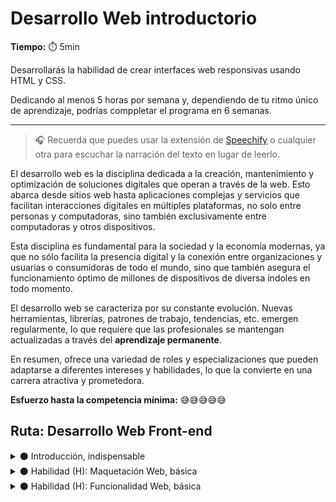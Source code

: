 # Desarrollo Web introductorio

**Tiempo:** ⏱️ 5min

<!-- El siguiente bloque de comentario se usa también  para mostrar un preview o resumen del program, skill o module en thumbnails de FE (por ejemplo) -->
<!-- preview:start -->
<p>Desarrollarás la habilidad de crear interfaces web responsivas usando HTML y CSS.</p><p>Dedicando al menos 5 horas por semana y, dependiendo de tu ritmo único de aprendizaje, podrías comppletar el programa en 6 semanas.</p>
<!-- preview:end -->

---

> 🎧 Recuerda que puedes usar la extensión de [Speechify](https://speechify.com/es/extension-de-chrome/) o cualquier otra para escuchar la narración del texto en lugar de leerlo.

El desarrollo web es la disciplina dedicada a la creación, mantenimiento y optimización de soluciones digitales que operan a través de la web. Esto abarca desde sitios web hasta aplicaciones complejas y servicios que facilitan interacciones digitales en múltiples plataformas, no solo entre personas y computadoras, sino también exclusivamente entre computadoras y otros dispositivos.

Esta disciplina es fundamental para la sociedad y la economía modernas, ya que no sólo facilita la presencia digital y la conexión entre organizaciones y usuarias o consumidoras de todo el mundo, sino que también asegura el funcionamiento óptimo de millones de dispositivos de diversa índoles en todo momento.

El desarrollo web se caracteriza por su constante evolución. Nuevas herramientas, librerías, patrones de trabajo, tendencias, etc.  emergen regularmente, lo que requiere que las profesionales se mantengan actualizadas a través del **aprendizaje permanente**. 

En resumen, ofrece una variedad de roles y especializaciones que pueden adaptarse a diferentes intereses y habilidades, lo que la convierte en una carrera atractiva y prometedora. 

**Esfuerzo hasta la competencia mínima:** 😅😅😅😅😅

## Ruta: Desarrollo Web Front-end

<details>
<summary>⚫ Introducción, indispensable</summary>

Buscamos acercarte una visión clara y concreta, en un formato flexible y con poco compromiso. En tan solo 2 semanas, dedicando aproximadamente 5 horas por semana a tu propio ritmo, explorarás los aspectos introductorios y tendrás la oportunidad de poner en práctica lo aprendido en un reto o mini proyecto.

Lo que aprenderás:

**◼️ Módulo 1**: Conocimiento fundamental en formato de lecturas, videos, etc. + reflexión y participación en comentarios y foros de discusión. 

Buscamos acercarte respuestas simples y breves a las preguntas:

1. ¿Qué es exactamente esta disciplina?
2. ¿Para qué sirve en la vida cotidiana de la gente?
3. ¿Qué hace exactamente alguien que se dedica a esto?
4. ¿Cuáles son las perspectivas de futuro?
5. ¿Cuáles son las herramientas, tecnologías o métodos clave que se utilizan?

**◼️ Módulo 2**: Conocimiento fundamental en formato de lecturas, videos, etc. + reflexión y participación en comentarios y foros de discusión + trabajo en un reto práctico. 

Buscamos permitirte la aplicación de lo aprendido y tu reflexión sobre tu propio proceso de autoaprendizaje y motivación para continuar.

</details>

<details>
<summary>⚫ Habilidad (H): Maquetación Web, básica</summary>

Lo que aprenderás:
1. Desarrollar sitios web responsivos: Asegurando que se vean y funcionen bien en las pantallas de los dispositivos más comunes.
2. Implementar Interfaces de Usuario (UI) Interactivas: Creación de elementos interactivos y dinámicos en una página (botones, formularios, etc.) para permitir interacciones específicas con las usuarias.

</details>

<details>
<summary>⚫ Habilidad (H): Funcionalidad Web, básica</summary>

  en preparación....

</details>

